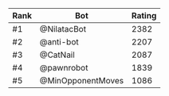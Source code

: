 Rank|Bot|Rating
---|---|---
#1|@NilatacBot|2382
#2|@anti-bot|2207
#3|@CatNail|2087
#4|@pawnrobot|1839
#5|@MinOpponentMoves|1086
